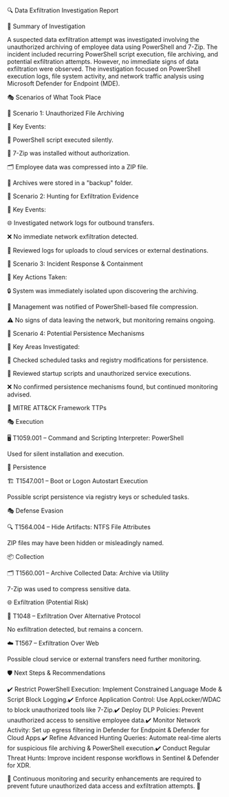 🔍 Data Exfiltration Investigation Report

🚨 Summary of Investigation

A suspected data exfiltration attempt was investigated involving the unauthorized archiving of employee data using PowerShell and 7-Zip. The incident included recurring PowerShell script execution, file archiving, and potential exfiltration attempts. However, no immediate signs of data exfiltration were observed. The investigation focused on PowerShell execution logs, file system activity, and network traffic analysis using Microsoft Defender for Endpoint (MDE).

🎭 Scenarios of What Took Place

🔹 Scenario 1: Unauthorized File Archiving

📌 Key Events:

🛑 PowerShell script executed silently.

🔧 7-Zip was installed without authorization.

🗂️ Employee data was compressed into a ZIP file.

📂 Archives were stored in a "backup" folder.

🔹 Scenario 2: Hunting for Exfiltration Evidence

📌 Key Events:

🌐 Investigated network logs for outbound transfers.

❌ No immediate network exfiltration detected.

🔎 Reviewed logs for uploads to cloud services or external destinations.

🔹 Scenario 3: Incident Response & Containment

📌 Key Actions Taken:

🔒 System was immediately isolated upon discovering the archiving.

📢 Management was notified of PowerShell-based file compression.

⚠️ No signs of data leaving the network, but monitoring remains ongoing.

🔹 Scenario 4: Potential Persistence Mechanisms

📌 Key Areas Investigated:

🔄 Checked scheduled tasks and registry modifications for persistence.

📜 Reviewed startup scripts and unauthorized service executions.

❌ No confirmed persistence mechanisms found, but continued monitoring advised.

🎯 MITRE ATT&CK Framework TTPs

🎭 Execution

🖥️ T1059.001 – Command and Scripting Interpreter: PowerShell

Used for silent installation and execution.

🔗 Persistence

🏗️ T1547.001 – Boot or Logon Autostart Execution

Possible script persistence via registry keys or scheduled tasks.

🎭 Defense Evasion

🔍 T1564.004 – Hide Artifacts: NTFS File Attributes

ZIP files may have been hidden or misleadingly named.

📦 Collection

🗂️ T1560.001 – Archive Collected Data: Archive via Utility

7-Zip was used to compress sensitive data.

🌐 Exfiltration (Potential Risk)

🚀 T1048 – Exfiltration Over Alternative Protocol

No exfiltration detected, but remains a concern.

☁️ T1567 – Exfiltration Over Web

Possible cloud service or external transfers need further monitoring.

🛡️ Next Steps & Recommendations

✔️ Restrict PowerShell Execution: Implement Constrained Language Mode & Script Block Logging.✔️ Enforce Application Control: Use AppLocker/WDAC to block unauthorized tools like 7-Zip.✔️ Deploy DLP Policies: Prevent unauthorized access to sensitive employee data.✔️ Monitor Network Activity: Set up egress filtering in Defender for Endpoint & Defender for Cloud Apps.✔️ Refine Advanced Hunting Queries: Automate real-time alerts for suspicious file archiving & PowerShell execution.✔️ Conduct Regular Threat Hunts: Improve incident response workflows in Sentinel & Defender for XDR.

🚀 Continuous monitoring and security enhancements are required to prevent future unauthorized data access and exfiltration attempts. 🔐
